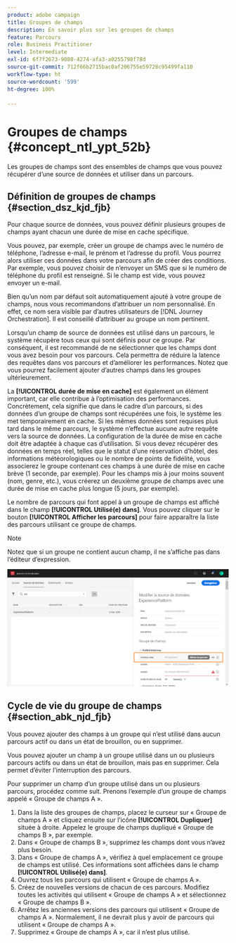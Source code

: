 ```yaml
---
product: adobe campaign
title: Groupes de champs
description: En savoir plus sur les groupes de champs
feature: Parcours
role: Business Practitioner
level: Intermediate
exl-id: 6f7f2673-9080-4274-afa3-a0255798f78d
source-git-commit: 712f66b2715bac0af206755e59728c95499fa110
workflow-type: ht
source-wordcount: '599'
ht-degree: 100%

---
```


# Groupes de champs {#concept_ntl_ypt_52b}

Les groupes de champs sont des ensembles de champs que vous pouvez récupérer d’une source de données et utiliser dans un parcours.

## Définition de groupes de champs {#section_dsz_kjd_fjb}

Pour chaque source de données, vous pouvez définir plusieurs groupes de champs ayant chacun une durée de mise en cache spécifique.

Vous pouvez, par exemple, créer un groupe de champs avec le numéro de téléphone, l’adresse e-mail, le prénom et l’adresse du profil. Vous pourrez alors utiliser ces données dans votre parcours afin de créer des conditions. Par exemple, vous pouvez choisir de n’envoyer un SMS que si le numéro de téléphone du profil est renseigné. Si le champ est vide, vous pouvez envoyer un e-mail.

Bien qu’un nom par défaut soit automatiquement ajouté à votre groupe de champs, nous vous recommandons d’attribuer un nom personnalisé. En effet, ce nom sera visible par d’autres utilisateurs de [!DNL Journey Orchestration]. Il est conseillé d’attribuer au groupe un nom pertinent.

Lorsqu’un champ de source de données est utilisé dans un parcours, le système récupère tous ceux qui sont définis pour ce groupe. Par conséquent, il est recommandé de ne sélectionner que les champs dont vous avez besoin pour vos parcours. Cela permettra de réduire la latence des requêtes dans vos parcours et d’améliorer les performances. Notez que vous pourrez facilement ajouter d’autres champs dans les groupes ultérieurement.

La **[!UICONTROL durée de mise en cache]** est également un élément important, car elle contribue à l’optimisation des performances. Concrètement, cela signifie que dans le cadre d’un parcours, si des données d’un groupe de champs sont récupérées une fois, le système les met temporairement en cache. Si les mêmes données sont requises plus tard dans le même parcours, le système n’effectue aucune autre requête vers la source de données. La configuration de la durée de mise en cache doit être adaptée à chaque cas d’utilisation. Si vous devez récupérer des données en temps réel, telles que le statut d’une réservation d’hôtel, des informations météorologiques ou le nombre de points de fidélité, vous associerez le groupe contenant ces champs à une durée de mise en cache brève (1 seconde, par exemple). Pour les champs mis à jour moins souvent (nom, genre, etc.), vous créerez un deuxième groupe de champs avec une durée de mise en cache plus longue (5 jours, par exemple).

Le nombre de parcours qui font appel à un groupe de champs est affiché dans le champ **[!UICONTROL Utilisé(e) dans]**. Vous pouvez cliquer sur le bouton **[!UICONTROL Afficher les parcours]** pour faire apparaître la liste des parcours utilisant ce groupe de champs.

>[!NOTE]
>
>Notez que si un groupe ne contient aucun champ, il ne s’affiche pas dans l’éditeur d’expression.

![](../assets/journey3bis.png)

## Cycle de vie du groupe de champs {#section_abk_njd_fjb}

Vous pouvez ajouter des champs à un groupe qui n’est utilisé dans aucun parcours actif ou dans un état de brouillon, ou en supprimer.

Vous pouvez ajouter un champ à un groupe utilisé dans un ou plusieurs parcours actifs ou dans un état de brouillon, mais pas en supprimer. Cela permet d’éviter l’interruption des parcours.

Pour supprimer un champ d’un groupe utilisé dans un ou plusieurs parcours, procédez comme suit. Prenons l’exemple d’un groupe de champs appelé « Groupe de champs A ».

1. Dans la liste des groupes de champs, placez le curseur sur « Groupe de champs A » et cliquez ensuite sur l’icône **[!UICONTROL Dupliquer]** située à droite. Appelez le groupe de champs dupliqué « Groupe de champs B », par exemple.
1. Dans « Groupe de champs B », supprimez les champs dont vous n’avez plus besoin.
1. Dans « Groupe de champs A », vérifiez à quel emplacement ce groupe de champs est utilisé. Ces informations sont affichées dans le champ **[!UICONTROL Utilisé(e) dans]**.
1. Ouvrez tous les parcours qui utilisent « Groupe de champs A ».
1. Créez de nouvelles versions de chacun de ces parcours. Modifiez toutes les activités qui utilisent « Groupe de champs A » et sélectionnez « Groupe de champs B ».
1. Arrêtez les anciennes versions des parcours qui utilisent « Groupe de champs A ». Normalement, il ne devrait plus y avoir de parcours qui utilisent « Groupe de champs A ».
1. Supprimez « Groupe de champs A », car il n’est plus utilisé.

